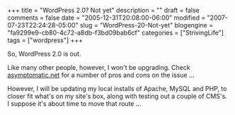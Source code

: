+++
title = "WordPress 2.0?  Not yet"
description = ""
draft = false
comments = false
date = "2005-12-31T20:08:00-06:00"
modified = "2007-07-23T22:24:28-05:00"
slug = "WordPress-20-Not-yet"
blogengine = "fa9299e9-cb80-4c72-a8db-f3bd09bab6cf"
categories = ["StrivingLife"]
tags = ["wordpress"]
+++

<p>
So, WordPress 2.0 is out.
</p>
<p>
Like many other people, however, I won&#39;t be upgrading.  Check <a href="http://asymptomatic.net/2005/12/30/2188/not-installing-wordpress-20-why/" target="_blank">asymptomatic.net</a> for a number of pros and cons on the issue ...<!--more--><!--adsense-->
</p>
<p>
However, I will be updating my local installs of Apache, MySQL and PHP, to closer fit what&#39;s on my site&#39;s box, along with testing out a couple of CMS&#39;s.  I suppose it&#39;s about time to move that route ...
</p>

